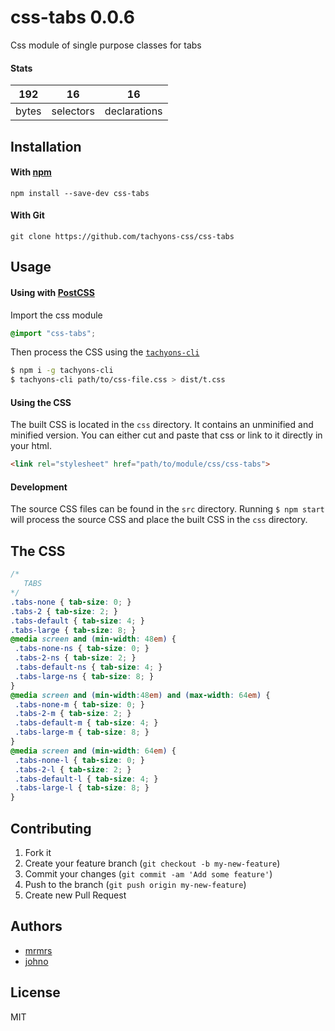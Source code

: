 # css-tabs 0.0.6

Css module of single purpose classes for tabs

#### Stats

192 | 16 | 16
---|---|---
bytes | selectors | declarations

## Installation

#### With [npm](https://npmjs.com)

```
npm install --save-dev css-tabs
```

#### With Git

```
git clone https://github.com/tachyons-css/css-tabs
```

## Usage

#### Using with [PostCSS](https://github.com/postcss/postcss)

Import the css module

```css
@import "css-tabs";
```

Then process the CSS using the [`tachyons-cli`](https://github.com/tachyons-css/tachyons-cli)

```sh
$ npm i -g tachyons-cli
$ tachyons-cli path/to/css-file.css > dist/t.css
```

#### Using the CSS

The built CSS is located in the `css` directory. It contains an unminified and minified version.
You can either cut and paste that css or link to it directly in your html.

```html
<link rel="stylesheet" href="path/to/module/css/css-tabs">
```

#### Development

The source CSS files can be found in the `src` directory.
Running `$ npm start` will process the source CSS and place the built CSS in the `css` directory.

## The CSS

```css
/*
   TABS
*/
.tabs-none { tab-size: 0; }
.tabs-2 { tab-size: 2; }
.tabs-default { tab-size: 4; }
.tabs-large { tab-size: 8; }
@media screen and (min-width: 48em) {
 .tabs-none-ns { tab-size: 0; }
 .tabs-2-ns { tab-size: 2; }
 .tabs-default-ns { tab-size: 4; }
 .tabs-large-ns { tab-size: 8; }
}
@media screen and (min-width:48em) and (max-width: 64em) {
 .tabs-none-m { tab-size: 0; }
 .tabs-2-m { tab-size: 2; }
 .tabs-default-m { tab-size: 4; }
 .tabs-large-m { tab-size: 8; }
}
@media screen and (min-width: 64em) {
 .tabs-none-l { tab-size: 0; }
 .tabs-2-l { tab-size: 2; }
 .tabs-default-l { tab-size: 4; }
 .tabs-large-l { tab-size: 8; }
}
```

## Contributing

1. Fork it
2. Create your feature branch (`git checkout -b my-new-feature`)
3. Commit your changes (`git commit -am 'Add some feature'`)
4. Push to the branch (`git push origin my-new-feature`)
5. Create new Pull Request

## Authors

* [mrmrs](http://mrmrs.io)
* [johno](http://johnotander.com)

## License

MIT

